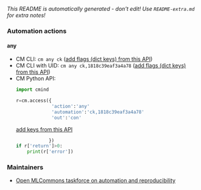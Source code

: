 *This README is automatically generated - don't edit! Use `README-extra.md` for extra notes!*

### Automation actions

#### any

  * CM CLI: ```cm any ck``` ([add flags (dict keys) from this API](https://github.com/mlcommons/ck/tree/master/cm/cmind/repo/automation/ck/module.py#L15))
  * CM CLI with UID: ```cm any ck,1818c39eaf3a4a78``` ([add flags (dict keys) from this API](https://github.com/mlcommons/ck/tree/master/cm/cmind/repo/automation/ck/module.py#L15))
  * CM Python API:
    ```python
    import cmind

    r=cm.access({
                 'action':'any'
                 'automation':'ck,1818c39eaf3a4a78'
                 'out':'con'
    ```
    [add keys from this API](https://github.com/mlcommons/ck/tree/master/cm/cmind/repo/automation/ck/module.py#L15)
    ```python
                })
    if r['return']>0:
        print(r['error'])
    ```

### Maintainers

* [Open MLCommons taskforce on automation and reproducibility](https://github.com/mlcommons/ck/blob/master/docs/taskforce.md)